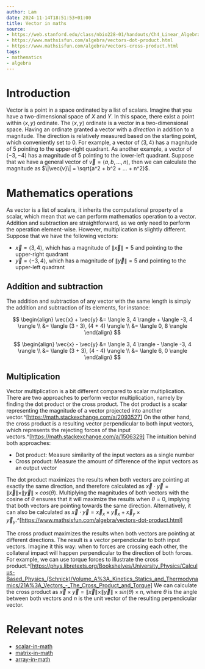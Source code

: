 ```yaml
---
author: Lam
date: 2024-11-14T18:51:53+01:00
title: Vector in maths
source:
- https://web.stanford.edu/class/nbio228-01/handouts/Ch4_Linear_Algebra.pdf
- https://www.mathsisfun.com/algebra/vectors-dot-product.html
- https://www.mathsisfun.com/algebra/vectors-cross-product.html
tags:
- mathematics
- algebra
---
```


# Introduction

Vector is a point in a space ordinated by a list of scalars. Imagine that you have a two-dimensional space of $X$ and $Y$. In this space, there exist a point within $\langle x, y \rangle$ ordinate. The $\langle x, y \rangle$ ordinate is a vector in a two-dimensional space. Having an ordinate granted a vector with a *direction* in addition to a magnitude. The direction is relatively measured based on the starting point, which conveniently set to 0. For example, a vector of $\langle 3, 4 \rangle$ has a magnitude of 5 pointing to the upper-right quadrant. As another example, a vector of $\langle -3, -4 \rangle$ has a magnitude of 5 pointing to the lower-left quadrant. Suppose that we have a general vector of $\vec{v} = \langle a, b, ..., n \rangle$, then we can calculate the magnitude as $\|\vec{v}\| = \sqrt{a^2 + b^2 + ... + n^2}$.

# Mathematics operations

As vector is a list of scalars, it inherits the computational property of a scalar, which mean that we can perform mathematics operation to a vector. Addition and subtraction are straightforward, as we only need to perform the operation element-wise. However, multiplication is slightly different. Suppose that we have the following vectors:

- $\vec{x} = \langle 3, 4 \rangle$, which has a magnitude of $\|\vec{x}\| = 5$ and pointing to the upper-right quadrant
- $\vec{y} = \langle -3, 4 \rangle$, which has a magnitude of $\|\vec{y}\| = 5$ and pointing to the upper-left quadrant

## Addition and subtraction

The addition and subtraction of any vector with the same length is simply the addition and subtraction of its elements, for instance:

$$
\begin{align}
\vec{x} + \vec{y} &= \langle 3, 4 \rangle + \langle -3, 4 \rangle \\
 &= \langle (3 - 3), (4 + 4) \rangle \\
 &= \langle 0, 8 \rangle
\end{align}
$$

$$
\begin{align}
\vec{x} - \vec{y} &= \langle 3, 4 \rangle - \langle -3, 4 \rangle \\
 &= \langle (3 + 3), (4 - 4) \rangle \\
 &= \langle 6, 0 \rangle
\end{align}
$$

## Multiplication

Vector multiplication is a bit different compared to scalar multiplication. There are two approaches to perform vector multiplication, namely by finding the dot product or the cross product. The dot product is a scalar representing the magnitude of a vector projected into another vector.^[https://math.stackexchange.com/a/2093527] On the other hand, the cross product is a resulting vector perpendicular to both input vectors, which represents the rejecting forces of the input vectors.^[https://math.stackexchange.com/a/1506329] The intuition behind both approaches:

- Dot product: Measure similarity of the input vectors as a single number
- Cross product: Measure the amount of difference of the input vectors as an output vector

The dot product maximizes the results when both vectors are pointing at exactly the same direction, and therefore calculated as $\vec{x} \cdot \vec{y} = \|\vec{x}\| \times \|\vec{y}\| \times cos(\theta)$. Multiplying the magnitudes of both vectors with the cosine of $\theta$ ensures that it will maximize the results when $\theta = 0$, implying that both vectors are pointing towards the same direction. Alternatively, it can also be calculated as $\vec{x} \cdot \vec{y} = \vec{x}_x \times \vec{y}_x + \vec{x}_y \times \vec{y}_y$.^[https://www.mathsisfun.com/algebra/vectors-dot-product.html]

The cross product maximizes the results when both vectors are pointing at different directions. The result is a vector perpendicular to both input vectors. Imagine it this way: when to forces are crossing each other, the collateral impact will happen perpendicular to the direction of both forces. For example, we can use torque forces to illustrate the cross product.^[https://phys.libretexts.org/Bookshelves/University_Physics/Calculus-Based_Physics_(Schnick)/Volume_A%3A_Kinetics_Statics_and_Thermodynamics/21A%3A_Vectors_-_The_Cross_Product_and_Torque] We can calculate the cross product as $\vec{x} \times \vec{y} = \|\vec{x}\| \times \|\vec{y}\| \times sin(\theta) \times n$, where $\theta$ is the angle between both vectors and $n$ is the unit vector of the resulting perpendicular vector.

# Relevant notes

- [scalar-in-math](Areas/scalar-in-math.md) 
- [matrix-in-math](Areas/matrix-in-math.md) 
- [array-in-math](Areas/array-in-math.md) 

